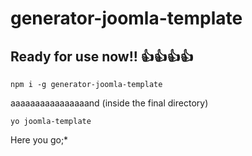 # generator-joomla-template

## Ready for use now!! 👍👍👍👍

```
npm i -g generator-joomla-template
```
aaaaaaaaaaaaaaaand (inside the final directory)

```
yo joomla-template
```

Here you go;*